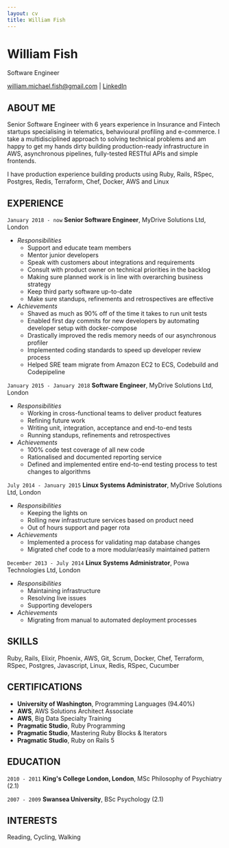 ```yaml
---
layout: cv
title: William Fish
---
```


# William Fish

Software Engineer

<div id="webaddress">
<a href="william.michael.fish@gmail.com">william.michael.fish@gmail.com</a>
| <a href="https://www.linkedin.com/in/william-fish-69494419">LinkedIn</a>
</div>

## ABOUT ME

Senior Software Engineer with 6 years experience in Insurance and Fintech startups
specialising in telematics, behavioural profiling and e-commerce. I take a multidisciplined
approach to solving technical problems and am happy to get my hands dirty building production-ready
infrastructure in AWS, asynchronous pipelines, fully-tested RESTful APIs and simple frontends.

I have production experience building products using Ruby, Rails, RSpec, Postgres, Redis, Terraform, Chef, Docker, AWS and Linux

## EXPERIENCE

`January 2018 - now`
**Senior Software Engineer**, MyDrive Solutions Ltd, London
  - _Responsibilities_
    - Support and educate team members
    - Mentor junior developers
    - Speak with customers about integrations and requirements
    - Consult with product owner on technical priorities in the backlog
    - Making sure planned work is in line with overarching business strategy
    - Keep third party software up-to-date
    - Make sure standups, refinements and retrospectives are effective
  - _Achievements_
    - Shaved as much as 90% off of the time it takes to run unit tests
    - Enabled first day commits for new developers by automating developer setup with docker-compose
    - Drastically improved the redis memory needs of our asynchronous profiler
    - Implemented coding standards to speed up developer review process
    - Helped SRE team migrate from Amazon EC2 to ECS, Codebuild and Codepipeline

`January 2015 - January 2018`
**Software Engineer**, MyDrive Solutions Ltd, London
  - _Responsibilities_
    - Working in cross-functional teams to deliver product features
    - Refining future work
    - Writing unit, integration, acceptance and end-to-end tests
    - Running standups, refinements and retrospectives
  - _Achievements_
    - 100% code test coverage of all new code
    - Rationalised and documented reporting service
    - Defined and implemented entire end-to-end testing process to test changes to algorithms

`July 2014 - January 2015`
**Linux Systems Administrator**, MyDrive Solutions Ltd, London
  - _Responsibilities_
    - Keeping the lights on
    - Rolling new infrastructure services based on product need
    - Out of hours support and pager rota
  - _Achievements_
    - Implemented a process for validating map database changes
    - Migrated chef code to a more modular/easily maintained pattern

`December 2013 - July 2014`
**Linux Systems Administrator**, Powa Technologies Ltd, London
  - _Responsibilities_
    - Maintaining infrastructure
    - Resolving live issues
    - Supporting developers
  - _Achievements_
    - Migrating from manual to automated deployment processes

## SKILLS

Ruby, Rails, Elixir, Phoenix, AWS, Git, Scrum, Docker, Chef, Terraform, RSpec, Postgres, Javascript, Linux, Redis, RSpec, Cucumber

## CERTIFICATIONS

- **University of Washington**, Programming Languages (94.40%)
- **AWS**, AWS Solutions Architect Associate
- **AWS**, Big Data Specialty Training
- **Pragmatic Studio**, Ruby Programming
- **Pragmatic Studio**, Mastering Ruby Blocks & Iterators
- **Pragmatic Studio**, Ruby on Rails 5

## EDUCATION

`2010 - 2011`
**King's College London, London**, MSc Philosophy of Psychiatry (2.1)

`2007 - 2009`
**Swansea University**, BSc Psychology (2.1)

## INTERESTS

Reading, Cycling, Walking

<!-- ### Footer

Last updated: May 2013 -->
